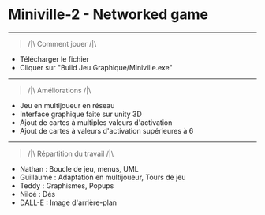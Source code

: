 # Miniville-2 - Networked game
 ___________________
> /|\ Comment jouer /|\
 - Télécharger le fichier
 - Cliquer sur "Build Jeu Graphique/Miniville.exe"
 ___________________
> /|\ Améliorations /|\
 - Jeu en multijoueur en réseau
 - Interface graphique faite sur unity 3D
 - Ajout de cartes à multiples valeurs d'activation
 - Ajout de cartes à valeurs d'activation supérieures à 6
 ____________________________
> /|\ Répartition du travail /|\
 - Nathan : Boucle de jeu, menus, UML
 - Guillaume : Adaptation en multijoueur, Tours de jeu 
 - Teddy : Graphismes, Popups
 - Niloé : Dés
 - DALL-E : Image d'arrière-plan
